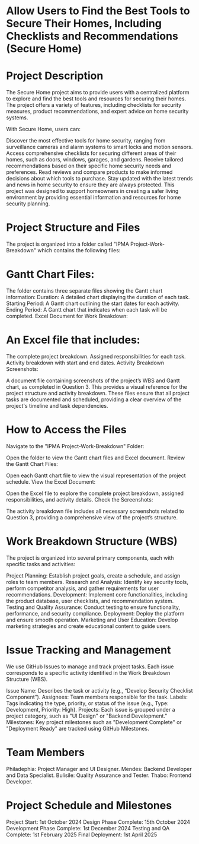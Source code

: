 
# Allow Users to Find the Best Tools to Secure Their Homes, Including Checklists and Recommendations (Secure Home)
# Project Description
The Secure Home project aims to provide users with a centralized platform to explore and find the best tools and resources for securing their homes. The project offers a variety of features, including checklists for security measures, product recommendations, and expert advice on home security systems.

With Secure Home, users can:

Discover the most effective tools for home security, ranging from surveillance cameras and alarm systems to smart locks and motion sensors.
Access comprehensive checklists for securing different areas of their homes, such as doors, windows, garages, and gardens.
Receive tailored recommendations based on their specific home security needs and preferences.
Read reviews and compare products to make informed decisions about which tools to purchase.
Stay updated with the latest trends and news in home security to ensure they are always protected.
This project was designed to support homeowners in creating a safer living environment by providing essential information and resources for home security planning.

# Project Structure and Files
The project is organized into a folder called "IPMA Project-Work-Breakdown" which contains the following files:

# Gantt Chart Files:

The folder contains three separate files showing the Gantt chart information:
Duration: A detailed chart displaying the duration of each task.
Starting Period: A Gantt chart outlining the start dates for each activity.
Ending Period: A Gantt chart that indicates when each task will be completed.
Excel Document for Work Breakdown:

# An Excel file that includes:
The complete project breakdown.
Assigned responsibilities for each task.
Activity breakdown with start and end dates.
Activity Breakdown Screenshots:

A document file containing screenshots of the project’s WBS and Gantt chart, as completed in Question 3. This provides a visual reference for the project structure and activity breakdown.
These files ensure that all project tasks are documented and scheduled, providing a clear overview of the project's timeline and task dependencies.

# How to Access the Files
Navigate to the "IPMA Project-Work-Breakdown" Folder:

Open the folder to view the Gantt chart files and Excel document.
Review the Gantt Chart Files:

Open each Gantt chart file to view the visual representation of the project schedule.
View the Excel Document:

Open the Excel file to explore the complete project breakdown, assigned responsibilities, and activity details.
Check the Screenshots:

The activity breakdown file includes all necessary screenshots related to Question 3, providing a comprehensive view of the project’s structure.

# Work Breakdown Structure (WBS)
The project is organized into several primary components, each with specific tasks and activities:

Project Planning: Establish project goals, create a schedule, and assign roles to team members.
Research and Analysis: Identify key security tools, perform competitor analysis, and gather requirements for user recommendations.
Development: Implement core functionalities, including the product database, user checklists, and recommendation system.
Testing and Quality Assurance: Conduct testing to ensure functionality, performance, and security compliance.
Deployment: Deploy the platform and ensure smooth operation.
Marketing and User Education: Develop marketing strategies and create educational content to guide users.

# Issue Tracking and Management
We use GitHub Issues to manage and track project tasks. Each issue corresponds to a specific activity identified in the Work Breakdown Structure (WBS).

Issue Name: Describes the task or activity (e.g., “Develop Security Checklist Component”).
Assignees: Team members responsible for the task.
Labels: Tags indicating the type, priority, or status of the issue (e.g., Type: Development, Priority: High).
Projects: Each issue is grouped under a project category, such as "UI Design" or "Backend Development."
Milestones: Key project milestones such as "Development Complete" or "Deployment Ready" are tracked using GitHub Milestones.

#  Team Members
Philadephia: Project Manager and UI Designer.
Mendes: Backend Developer and Data Specialist.
Bulisile: Quality Assurance and Tester.
Thabo: Frontend Developer.

# Project Schedule and Milestones
Project Start: 1st October 2024
Design Phase Complete: 15th October 2024
Development Phase Complete: 1st December 2024
Testing and QA Complete: 1st February 2025
Final Deployment: 1st April 2025


